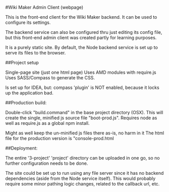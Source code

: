 #Wiki Maker Admin Client (webpage)

This is the front-end client for the Wiki Maker backend. It can be
used to configure its settings.

The backend service can also be configured thru just editing its
config file, but this front-end admin client was created partly for learning purposes.

It is a purely static site. By default, the Node backend service
is set up to serve its files to the browser.


##Project setup

Single-page site (just one html page)
Uses AMD modules with require.js
Uses SASS/Compass to generate the CSS.

Is set up for IDEA, but: compass 'plugin' is NOT enabled,
because it locks up the application bad.

##Production build:

Double-click "build.command" in the base project directory (OSX).
This will create the single, minified js source file "boot-prod.js".
Requires node as well as require.js as a global npm install.

Might as well keep the un-minified js files there as-is, no harm in it
The html file for the production version is "console-prod.html


##Deployment:

The entire '3-project' 'project' directory can be uploaded in one go,
so no further configuration needs to be done.

The site could be set up to run using any file server since it has no
backend dependencies (aside from the Node service itself). This would
probably require some minor pathing logic changes, related to the callback url, etc.
